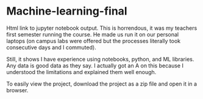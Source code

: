 # Machine-learning-final
Html link to jupyter notebook output. This is horrendous, it was my teachers first semester running the course. He made us run it on our personal laptops (on campus labs were offered but the processes literally took consecutive days and I commuted).

Still, it shows I have experience using notebooks, python, and ML libraries. Any data is good data as they say. I actually got an A on this because I understood the limitations and explained them well enough.

To easily view the project, download the project as a zip file and open it in a browser.
